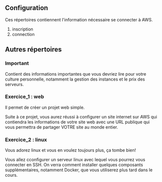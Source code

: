 ## Configuration

Ces répertoires contiennent l'information nécessaire se connecter à AWS.

1) inscription
2) connection

## Autres répertoires

### Important
Contient des informations importantes que vous devriez lire pour votre culture personnelle, notamment la gestion des instances et le prix des serveurs.

### Exercice_1 : web
Il permet de créer un projet web simple.

Suite à ce projet, vous aurez réussi à configurer un site internet sur AWS qui contiendra les informations de votre site web avec une URL publique qui vous permettra de partager VOTRE site au monde entier. 

### Exercice_2 : linux
Vous adorez linux et vous en voulez toujours plus, ça tombe bien!

Vous allez cconfigurer un serveur linux avec lequel vous pourrez vous connecter en SSH. On verra comment installer quelques composants supplémentaires, notamment Docker, que vous utiliserez plus tard dans le cours.
